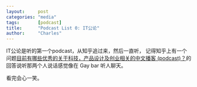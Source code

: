 ```yaml
---
layout:     post
categories: "media"
tags:       [podcast]
title:      "Podcast List 0: IT公论"
author:     "Charles"
---
```


IT公论是听的第一个podcast，从知乎追过来，然后一直听，
记得知乎上有一个问题[目前有哪些优秀的关于科技，产品设计及创业相关的中文播客 (podcast)？](http://www.zhihu.com/question/24808414/answer/29055941)的回答说听那两个人说话感觉像在 Gay bar 听人聊天。

看完会心一笑。
